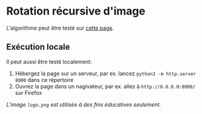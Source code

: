 # Rotation récursive d'image

L'algorithme peut être testé sur [cette page](http://info.usherbrooke.ca/mblondin/cours/ift436_a20/rotation/).

## Exécution locale

Il peut aussi être testé localement:

1. Hébergez la page sur un serveur, par ex. lancez `python3 -m http.server 8000` dans ce répertoire
2. Ouvrez la page dans un nagivateur, par ex. allez à `http://0.0.0.0:8000/` sur Firefox

_L'image `logo.png` est utilisée à des fins éducatives seulement._
